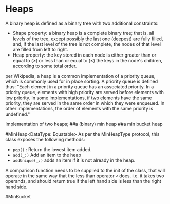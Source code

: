 # Heaps

A binary heap is defined as a binary tree with two additional constraints:

- Shape property: a binary heap is a complete binary tree; that is, all levels of the tree, except possibly the last one (deepest) are fully filled, and, if the last level of the tree is not complete, the nodes of that level are filled from left to right.
- Heap property: the key stored in each node is either greater than or equal to (≥) or less than or equal to (≤) the keys in the node's children, according to some total order.

per Wikipedia, a heap is a common implementation of a priority queue, which is commonly used for in place sorting. 
A priority queue is defined thus: 
"Each element in a priority queue has an associated priority. In a priority queue, elements with high priority are served before elements with low priority. In some implementations, if two elements have the same priority, they are served in the same order in which they were enqueued. In other implementations, the order of elements with the same priority is undefined."


Implementation of two heaps; 
##a (binary) min heap
##a min bucket heap

#MinHeap<DataType: Equatable>
As per the MinHeapType protocol, this class exposes the following methods: 
- `pop()` : Return the lowest item added.
- `add(_:)` Add an item to the heap
- `addUnique(_:)` adds an item if it is not already in the heap.   

A comparison function needs to be supplied to the init of the class, that will operate in the same way that the less than operator `<` does. i.e. it takes two operands, and should return true if the left hand side is less than the right hand side.

#MinBucket

